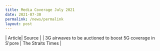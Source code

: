 ```yaml
---
title: Media Coverage July 2021
date: 2021-07-30
permalink: /news/permalink
layout: post
---
```

| Article| Source |
| 3G airwaves to be auctioned to boost 5G coverage in S'pore | The Straits Times |